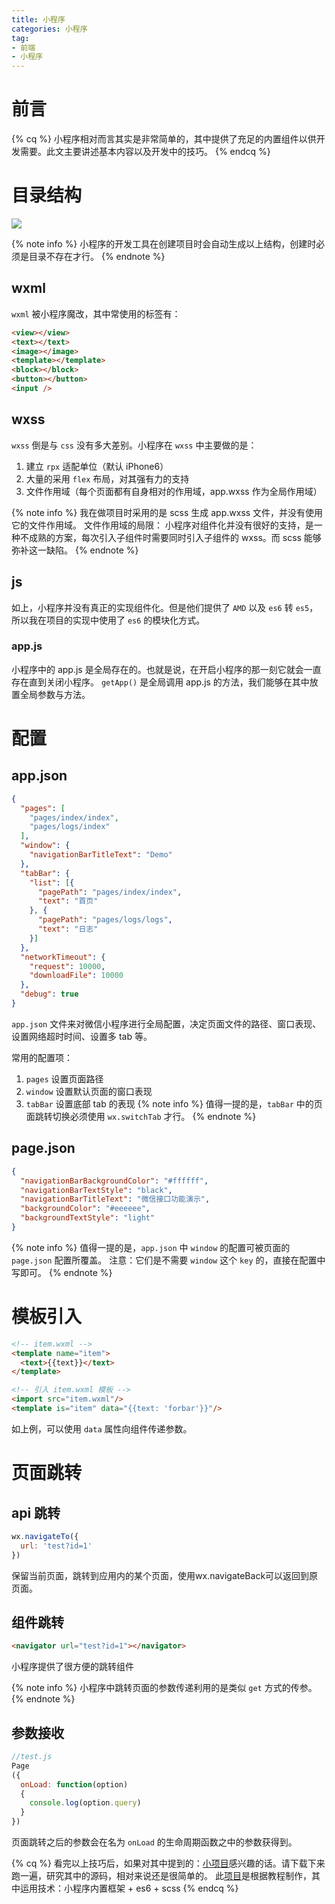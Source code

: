 ```yaml
---
title: 小程序
categories: 小程序
tag: 
- 前端
- 小程序
---
```


# 前言

{% cq %}
小程序相对而言其实是非常简单的，其中提供了充足的内置组件以供开发需要。此文主要讲述基本内容以及开发中的技巧。
{% endcq %}

# 目录结构

<img src='/images/小程序/Applet.png' />

{% note info %}
小程序的开发工具在创建项目时会自动生成以上结构，创建时必须是目录不存在才行。
{% endnote %}

## wxml
`wxml` 被小程序魔改，其中常使用的标签有：
```html
<view></view>
<text></text>
<image></image>
<template></template>
<block></block>
<button></button>
<input />
```

## wxss
`wxss` 倒是与 `css` 没有多大差别。小程序在 `wxss` 中主要做的是：
1. 建立 `rpx` 适配单位（默认 iPhone6）
2. 大量的采用 `flex` 布局，对其强有力的支持
3. 文件作用域（每个页面都有自身相对的作用域，app.wxss 作为全局作用域）

{% note info %}
我在做项目时采用的是 scss 生成 app.wxss 文件，并没有使用它的文件作用域。
文件作用域的局限：
小程序对组件化并没有很好的支持，是一种不成熟的方案，每次引入子组件时需要同时引入子组件的 wxss。而 scss 能够弥补这一缺陷。
{% endnote %}

## js
如上，小程序并没有真正的实现组件化。但是他们提供了 `AMD` 以及 `es6` 转 `es5`，所以我在项目的实现中使用了 `es6` 的模块化方式。

### app.js
小程序中的 app.js 是全局存在的。也就是说，在开启小程序的那一刻它就会一直存在直到关闭小程序。
`getApp()` 是全局调用 app.js 的方法，我们能够在其中放置全局参数与方法。

# 配置

## app.json
```json
{
  "pages": [
    "pages/index/index",
    "pages/logs/index"
  ],
  "window": {
    "navigationBarTitleText": "Demo"
  },
  "tabBar": {
    "list": [{
      "pagePath": "pages/index/index",
      "text": "首页"
    }, {
      "pagePath": "pages/logs/logs",
      "text": "日志"
    }]
  },
  "networkTimeout": {
    "request": 10000,
    "downloadFile": 10000
  },
  "debug": true
}
```
`app.json` 文件来对微信小程序进行全局配置，决定页面文件的路径、窗口表现、设置网络超时时间、设置多 tab 等。

常用的配置项：
1. `pages` 设置页面路径
2. `window` 设置默认页面的窗口表现
3. `tabBar` 设置底部 tab 的表现
{% note info %}
值得一提的是，`tabBar` 中的页面跳转切换必须使用 `wx.switchTab` 才行。
{% endnote %}

## page.json
```json
{
  "navigationBarBackgroundColor": "#ffffff",
  "navigationBarTextStyle": "black",
  "navigationBarTitleText": "微信接口功能演示",
  "backgroundColor": "#eeeeee",
  "backgroundTextStyle": "light"
}
```
{% note info %}
值得一提的是，`app.json` 中 `window` 的配置可被页面的 `page.json` 配置所覆盖。
注意：它们是不需要 `window` 这个 `key` 的，直接在配置中写即可。
{% endnote %}

# 模板引入
```html
<!-- item.wxml -->
<template name="item">
  <text>{{text}}</text>
</template>
```
```html
<!-- 引入 item.wxml 模板 -->
<import src="item.wxml"/>
<template is="item" data="{{text: 'forbar'}}"/>
```
如上例，可以使用 `data` 属性向组件传递参数。

# 页面跳转

## api 跳转
```js
wx.navigateTo({
  url: 'test?id=1'
})
```
保留当前页面，跳转到应用内的某个页面，使用wx.navigateBack可以返回到原页面。

## 组件跳转
```html
<navigator url="test?id=1"></navigator>
```
小程序提供了很方便的跳转组件

{% note info %}
小程序中跳转页面的参数传递利用的是类似 `get` 方式的传参。
{% endnote %}

## 参数接收
```js
//test.js
Page
({
  onLoad: function(option)
  {
    console.log(option.query)
  }
})
```
页面跳转之后的参数会在名为 `onLoad` 的生命周期函数之中的参数获得到。

{% cq %}
看完以上技巧后，如果对其中提到的：<a href='https://github.com/FriendlyJesse/ReaderAndMovie'>小项目</a>感兴趣的话。请下载下来跑一遍，研究其中的源码，相对来说还是很简单的。
此<a href='https://github.com/FriendlyJesse/ReaderAndMovie'>项目</a>是根据教程制作，其中运用技术：小程序内置框架 + es6 + scss
{% endcq %}